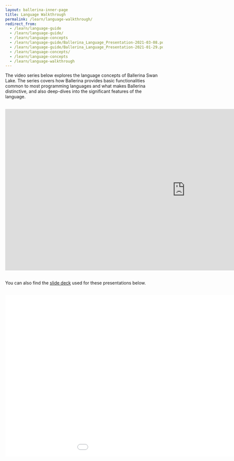 ```yaml
---
layout: ballerina-inner-page
title: Language Walkthrough
permalink: /learn/language-walkthrough/
redirect_from:
  - /learn/language-guide
  - /learn/language-guide/
  - /learn/language-concepts
  - /learn/language-guide/Ballerina_Language_Presentation-2021-03-08.pdf
  - /learn/language-guide/Ballerina_Language_Presentation-2021-01-29.pdf
  - /learn/language-concepts/
  - /learn/language-concepts
  - /learn/language-walkthrough
---
```


<style>
.cBallerinaTocContainer {
display:none;

}
</style>

The video series below explores the language concepts of Ballerina Swan Lake. The series covers how Ballerina provides basic functionalities common to most programming languages and what makes Ballerina distinctive, and also deep-dives into the significant features of the language. 

<br/>

<iframe width="1150" height="515" src="https://www.youtube.com/embed/videoseries?list=PL7JOecNWBb0KX8RGAjF-oRknb_YIYN-dR" title="YouTube video player" frameborder="0" allow="accelerometer; autoplay; clipboard-write; encrypted-media; gyroscope; picture-in-picture" allowfullscreen></iframe>

<br/>

<br/>

You can also find the [slide deck](/learn/language-concepts/Ballerina_Language_Presentation-2021-03-08.pdf) used for these presentations below.

<br/>

<div class="clearfix">

<!--<embed width="191" height="207" name="lang-guide-slides" src="/learn/language-guide/Ballerina_Language_Presentation-2021-03-08.pdf" type="application/pdf">-->

<iframe width="1150" height="515" src="/learn/language-concepts/Ballerina_Language_Presentation-2021-03-08.pdf" frameborder="0" allowfullscreen>
</iframe>

<!--<style>
.nav > li.cVersionItem {
    display: none !important;
}
.cFormSection {
   background:#f3f3f3;
   padding:30px;
}
label {
	display: inline-block;
	max-width: 95%;
	margin-bottom: 5px;
	font-weight: 700;
}
.form-check-input {
   float:left;
   margin-right:10px !important;
}
.cSignUp, button#subscribeUserButton {
	background: #56b3af;
	border: none;
	color: #fff;
	/* padding: 10px 20px; */
	margin-top: 15px;
	display: inline-block;
	width: auto;
	padding: 18px;
	line-height: 0px;
	font-family: "roboto";
	letter-spacing: 1px;
	font-weight: 400;
}

.cSignUp:hover , button#subscribeUserButton:hover {
background:#464646;
}

#form-status , #form-error {
display:none;
}

#form-status.cShowBlock , #form-error.cShowBlock  {
display:block;
}
a.cBookmark {
display: inline-block;
position: absolute;
margin: -150px 0px 0px;
}


</style>-->
